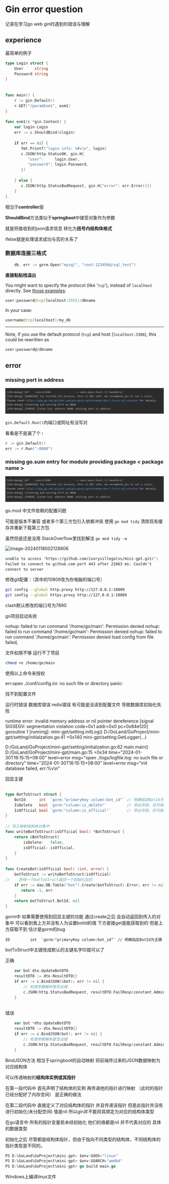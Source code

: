 # Gin error question

记录在学习go web gin时遇到的错误与理解



## experience

最简单的例子

```go
type Login struct {
    User     string
    Password string
}


func main() {
    r := gin.Default()
    r.GET("/paramExm1", exm1)
}

func exm1(c *gin.Context) {
    var login Login
    err := c.ShouldBind(&login)
    
    if err == nil {
       fmt.Printf("login info: %#v\n", login)
       c.JSON(http.StatusOK, gin.H{
          "user":     login.User,
          "password": login.Password,
       })
    
    } else {
       c.JSON(http.StatusBadRequest, gin.H{"error": err.Error()})
    }
}
```

相当于**controller**层

**ShouldBind**方法类似于**springboot**中接受对象作为参数

就是将接收到的json请求信息 转化为**括号内结构体格式**

ifelse就是处理请求成功与否的关系了



### 数据库连接三格式

```go
	db, err := gorm.Open("mysql", "root:123456@/sql_test")
```

**直接粘贴栈溢出**

You might want to specify the protocol (like '`tcp`'), instead of `localhost` directly.
See [those examples](https://github.com/go-sql-driver/mysql#examples):

```java
user:password@tcp(localhost:5555)/dbname
```

In your case:

```java
username@tcp(localhost)/my_db
```

------

Note, if you use the default protocol (`tcp`) and host (`localhost:3306`), this could be rewritten as

```bash
user:password@/dbname
```





## error

### missing port in address

![image-20240116230721091](./image/image-20240116230721091.png)

`gin.Default.Run()`内端口或网址有没写对

看看是不是漏了个 **:**

```go
r := gin.Default()
err := r.Run(":8080")
```





### missing go.sum entry for module providing package  < package name >

![image-20240116230721091](./image/image-20240116230721091.png)

go.mod 中文件依赖的配置问题

可能是版本不兼容 或者多个第三方包引入依赖冲突 使用 `go mod tidy` 清除现有缓存并重新下载第三方包

虽然但是还是没用 StackOverflow里找到解法  `go mod tidy -e`

![image-20240118002128606](C:\Users\chenz\AppData\Roaming\Typora\typora-user-images\image-20240118002128606.png)

[go mod tidy详细说明]: https://go.dev/ref/mod#go-mod-tidy



`unable to access 'https://github.com/ivorysillegalss/mini-gpt.git/': Failed to connect to github.com port 443 after 21063 ms: Couldn't connect to server`

修改git配置：（其中的10809改为你电脑的端口号）

```bash
git config --global http.proxy http://127.0.0.1:10809
git config --global https.proxy http://127.0.0.1:10809
```

clash默认修改的端口号为7890







go项目启动失败

nohup: failed to run command '/home/go/main': Permission denied nohup: failed to run command '/home/go/main': Permission denied nohup: failed to run command '/home/go/main': Permission denied load config from file failed, 

文件权限不够 运行不了项目

```bash
chmod +x /home/go/main
```

使用以上命令来授权



err:open ./conf/config.ini: no such file or directory panic: 

找不到配置文件





运行时错误 数据库错误 redis错误 有可能是没读到配置文件 导致数据库初始化失败

runtime error: invalid memory address or nil pointer dereference [signal SIGSEGV: segmentation violation code=0x1 addr=0x0 pc=0x84e120] goroutine 1 [running]: mini-gpt/setting.initLog() D:/GoLand/GoProject/mini-gpt/setting/initialzation.go:41 +0x140 mini-gpt/setting.GetLogger(...) 

D:/GoLand/GoProject/mini-gpt/setting/initialzation.go:62 main.main() D:/GoLand/GoProject/mini-gpt/main.go:15 +0x34 time="2024-01-30T16:15:15+08:00" level=error msg="open ./logs/logfile.log: no such file or directory" time="2024-01-30T16:15:15+08:00" level=error msg="init database failed, err:%v\n"







回显主键

```go

type BotToStruct struct {
	BotId      int  `gorm:"primaryKey column:bot_id"` // 明确指定BotId为主键
	IsDelete   bool `gorm:"column:is_delete"`         // 导出字段，并可指定列名
	IsOfficial bool `gorm:"column:is_official"`       // 导出字段，并可指定列名
}

// 写入映射结构体对象中
func writeBotToStruct(isOfficial bool) *BotToStruct {
	return &BotToStruct{
		isDelete:   false,
		isOfficial: isOfficial,
	}
}

func CreateBot(isOfficial bool) (int, error) {
    botToStruct := writeBotToStruct(isOfficial)
//    获得一个botToStruct返回一个初始化后的
    if err := dao.DB.Table("bot").Create(botToStruct).Error; err != nil {
       return -1, err
    }
    return botToStruct.BotId, nil
}
```

gorm中 如果需要使用到回显主键的功能 通过create之后 会自动返回到传入的对象中 可以看到我上方并没有人为设置botId的值 下方直接get是能获取到的 但是上方获取不到 估计是gorm的bug

	ID         int  `gorm:"primaryKey column:bot_id"` // 明确指定BotId为主键

botToStruct中主键改成默认的主键名字ID就可以了






正确
```go
	var bot dto.UpdateBotDTO
	resultDTO := dto.ResultDTO{}
	if err := c.BindJSON(&bot); err != nil {
		// 检查参数解析是否出错
		c.JSON(http.StatusBadRequest, resultDTO.FailResp(constant.AdminModifyBotError, "管理员修改机器人失败", nil))
	}
	
```
错误
```go
	var bot *dto.UpdateBotDTO	
	resultDTO := dto.ResultDTO{}
	if err := c.BindJSON(bot); err != nil {
		// 检查参数解析是否出错
		c.JSON(http.StatusBadRequest, resultDTO.FailResp(constant.AdminModifyBotError, "管理员修改机器人失败", nil))
	}

```

BindJSON方法 相当于springboot的自动映射 将前端传过来的JSON数据映射为对应结构体

可以传递映射的**结构体实例或其指针**

在第一段代码中 首先声明了结构体的实例 再传递他的指针进行映射 （此时的指针已经分配好了内存空间） 是正确的做法

在第二段代码中 直接定义了对应结构体的指针 并且传递该指针 但是此指针并没有进行初始化(未分配空间) 值是nil 所以gin并不能将其绑定为对应的结构体类型

 在go语言中 所有的指针变量若未经初始化 他们的值都是nil 并不代表对应的 具体的数据类型

初始化之后 尽管都是结构体指针，但由于指向不同类型的结构体，不同结构体的指针类型是不同的。



```go
PS D:\GoLand\GoProject\mini-gpt> $env:GOOS="linux"
PS D:\GoLand\GoProject\mini-gpt> $env:GOARCH="amd64"
PS D:\GoLand\GoProject\mini-gpt> go build main.go  
```

Windows上编译linux文件
